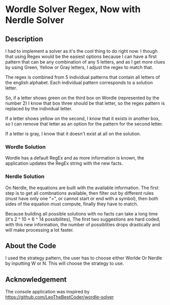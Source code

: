 # Wordle Solver Regex, Now with Nerdle Solver

## Description

I had to implement a solver as it's the cool thing to do right now. I though that using Regex would be the easiest options because I can have a first pattern that can be any combination of any 5 letters, and as I get more clues by using Green, Yellow or Gray letters, I adjust the regex to match that.

The regex is combined from 5 individual patterns that contain all letters of the english alphabet. Each individual pattern corresponds to a solution letter.

So, if a letter shows green on the third box on Wordle (represented by the number 2) I know that box three should be that letter, so the regex pattern is replaced by the individual letter.

If a letter shows yellow on the second, I know that it exists in another box, so I can remove that letter as an option for the pattern for the second letter.

If a letter is gray, I know that it doesn't exist at all on the solution.

### Wordle Solution
Wordle has a default RegEx and as more information is known, the application updates the RegEx string with the new facts.

### Nerdle Solution
On Nerdle, the equations are built with the available information. The first step is to get all combnations available, then filter out by different rules (must have only one "=", or cannot start or end with a symbol), then both sides of the equation must compute, finally they have to match.

Because building all possible solutions with no facts can take a long time (it's 2 ^ 10 + 6 ^ 14 possibilites), The first two suggestions are hard coded, with this new information, the number of possiblities drops drastically and will make processing a lot faster.

## About the Code

I used the strategy pattern, the user has to choose either Worlde Or Nerdle by inputting W or N. This will choose the strategy to use.


## Acknowledgement

The console application was inspired by https://github.com/LeoTheBestCoder/wordle-solver
